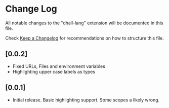 # Change Log
All notable changes to the "dhall-lang" extension will be documented in this file.

Check [Keep a Changelog](http://keepachangelog.com/) for recommendations on how to structure this file.

## [0.0.2]
- Fixed URLs, Files and environment variables
- Highlighting upper case labels as types

## [0.0.1]
- Initial release. Basic highlighting support. Some scopes a likely wrong.




